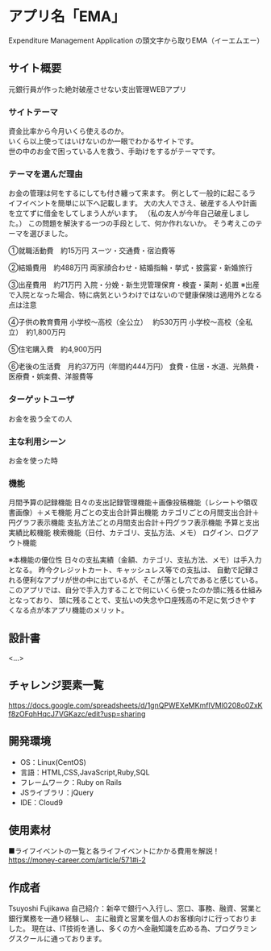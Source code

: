 # アプリ名「EMA」
Expenditure Management Application の頭文字から取りEMA（イーエムエー）

## サイト概要
元銀行員が作った絶対破産させない支出管理WEBアプリ

### サイトテーマ
資金比率から今月いくら使えるのか。<br />
いくら以上使ってはいけないのか一眼でわかるサイトです。<br />
世の中のお金で困っている人を救う、手助けをするがテーマです。<br />

### テーマを選んだ理由
お金の管理は何をするにしても付き纏って来ます。
例として一般的に起こるライフイベントを簡単に以下へ記載します。
大の大人でさえ、破産する人や計画を立てずに借金をしてしまう人がいます。
（私の友人が今年自己破産しました。）
この問題を解決する一つの手段として、何か作れないか。
そう考えこのテーマを選びました。

①就職活動費　約15万円
スーツ・交通費・宿泊費等

②結婚費用　約488万円
両家顔合わせ・結婚指輪・挙式・披露宴・新婚旅行

③出産費用　約71万円
入院・分娩・新生児管理保育・検査・薬剤・処置
※出産で入院となった場合、特に病気というわけではないので健康保険は適用外となる点は注意

④子供の教育費用
小学校〜高校（全公立）　  約530万円
小学校〜高校（全私立）　約1,800万円

⑤住宅購入費　約4,900万円

⑥老後の生活費　月約37万円（年間約444万円）
食費・住居・水道、光熱費・医療費・娯楽費、洋服費等


### ターゲットユーザ
お金を扱う全ての人

### 主な利用シーン
お金を使った時

### 機能
月間予算の記録機能
日々の支出記録管理機能＋画像投稿機能（レシートや領収書画像）＋メモ機能
月ごとの支出合計算出機能
カテゴリごとの月間支出合計＋円グラフ表示機能
支払方法ごとの月間支出合計＋円グラフ表示機能
予算と支出実績比較機能
検索機能（日付、カテゴリ、支払方法、メモ）
ログイン、ログアウト機能

※本機能の優位性
日々の支払実績（金額、カテゴリ、支払方法、メモ）は手入力となる。
昨今クレジットカート、キャッシュレス等での支払は、
自動で記録される便利なアプリが世の中に出ているが、そこが落とし穴であると感じている。
このアプリでは、自分で手入力することで何にいくら使ったのか頭に残る仕組みとなっており、
頭に残ることで、支払いの失念や口座残高の不足に気づきやすくなる点が本アプリ機能のメリット。


## 設計書
<...>

## チャレンジ要素一覧
https://docs.google.com/spreadsheets/d/1gnQPWEXeMKmfIVMl0208o0ZxKf8zOFqhHqcJ7VGKazc/edit?usp=sharing

## 開発環境
- OS：Linux(CentOS)
- 言語：HTML,CSS,JavaScript,Ruby,SQL
- フレームワーク：Ruby on Rails
- JSライブラリ：jQuery
- IDE：Cloud9

## 使用素材
■ライフイベントの一覧と各ライフイベントにかかる費用を解説！
https://money-career.com/article/571#i-2

## 作成者
Tsuyoshi Fujikawa
自己紹介：新卒で銀行へ入行し、窓口、事務、融資、営業と銀行業務を一通り経験し、
主に融資と営業を個人のお客様向けに行っておりました。
現在は、IT技術を通し、多くの方へ金融知識を広める為、プログラミングスクールに通っております。

